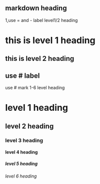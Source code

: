 ## markdown heading  

1,use = and - label level1/2 heading  

this is level 1 heading  
========================  

this is level 2 heading  
-------------------------  

## use # label  

use # mark 1-6 level heading  

# level 1 heading  
## level 2 heading  
### level 3 heading  
#### level 4 heading  
##### level 5 heading  
###### level 6 heading  


